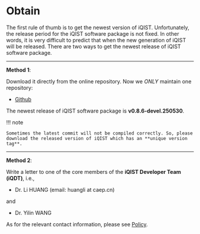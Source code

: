 # Obtain

The first rule of thumb is to get the newest version of iQIST. Unfortunately, the release period for the iQIST software package is not fixed. In other words, it is very difficult to predict that when the new generation of iQIST will be released. There are two ways to get the newest release of iQIST software package.

---

**Method 1**:

Download it directly from the online repository. Now we *ONLY* maintain one repository:

* [Github](https://github.com/huangli712/iQIST)

The newest release of iQIST software package is **v0.8.6-devel.250530**.

!!! note

    Sometimes the latest commit will not be compiled correctly. So, please download the released version of iQIST which has an **unique version tag**.

---

**Method 2**:

Write a letter to one of the core members of the **iQIST Developer Team (iQDT)**, i.e.,

* Dr. Li HUANG (email: huangli at caep.cn)

and

* Dr. Yilin WANG

As for the relevant contact information, please see [Policy](../ch01/policy.md).
